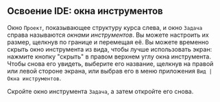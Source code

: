 ## Освоение IDE: окна инструментов

Окно <span class="control">`Проект`</span>, показывающее структуру курса слева, и окно <span class="control">`Задача`</span> справа называются *окнами инструментов*. Вы можете настроить их размер, щелкнув по границе и перемещая её. Вы можете временно скрыть окно инструмента из вида, чтобы лучше использовать экран: нажмите кнопку "скрыть" в правом верхнем углу окна инструмента. Чтобы снова его увидеть, выберите его название, щелкнув на правой или левой стороне экрана, или выбрав его в меню приложения <span class="control">`Вид | Окна инструментов`</span>.

Скройте окно инструмента <span class="control">`Задача`</span>, а затем откройте его снова.